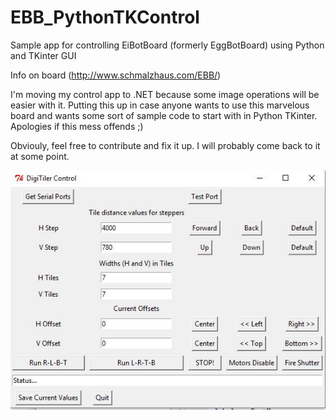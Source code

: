 # EBB_PythonTKControl
Sample app for controlling EiBotBoard (formerly EggBotBoard) using Python and TKinter GUI

Info on board (http://www.schmalzhaus.com/EBB/)

I'm moving my control app to .NET because some image operations will be easier with it.  Putting this up in case anyone wants to use this marvelous board and wants some sort of sample code to start with in Python TKinter. Apologies if this mess offends ;)

Obviouly, feel free to contribute and fix it up.  I will probably come back to it at some point.

![alt text](https://github.com/maxrottersman/EBB_PythonTKControl/blob/master/screenshot.JPG "Screenshot")

